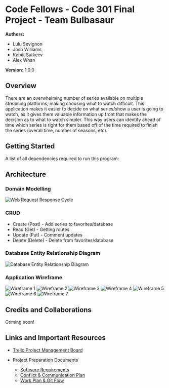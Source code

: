 # Code Fellows - Code 301 Final Project - Team Bulbasaur

**Authors:**

* Lulu Sevignon
* Josh Williams
* Kamit Satkeev
* Alex Whan

**Version:** 1.0.0

## Overview

There are an overwhelming number of series available on multiple streaming platforms, making choosing what to watch difficult. This application makes it easier to decide on what series/show a user is going to watch, as it gives them valuable information up front that makes the decision as to what to watch simpler. This way users can identify ahead of time which series is right for them based off of the time required to finish the series (overall time, number of seasons, etc).

## Getting Started

A list of all dependencies required to run this program:

## Architecture

### Domain Modelling

![Web Request Response Cycle](./assets/images/project-wrrc.png)

### CRUD:
* Create (Post) - Add series to favorites/database
* Read (Get) - Getting routes
* Update (Put) - Comment updates
* Delete (Delete) - Delete from favorites/database

### Database Entity Relationship Diagram

![Database Entity Relationship Diagram](./assets/images/project-erd.jpg)

### Application Wireframe

![Wireframe 1](assets/images/wireframe-1.jpg)
![Wireframe 2](./assets/images/wireframe-2.jpg)
![Wireframe 3](./assets/images/wireframe-3.jpg)
![Wireframe 4](./assets/images/wireframe-4.jpg)
![Wireframe 5](./assets/images/wireframe-5.jpg)
![Wireframe 6](/assets/images/wireframe-6.jpg)
![Wireframe 7](assets/images/wireframe-7.jpg)

## Credits and Collaborations

Coming soon!

## Links and Important Resources

* [Trello Project Management Board](https://trello.com/b/b31pfDlT/bulbasaur)

* Project Preparation Documents
  - [Software Requirements](./md/requirements.md)
  - [Conflict & Communication Plan](./md/conflict-communication.md)
  - [Work Plan & Git Flow](./md/work-git.md)
